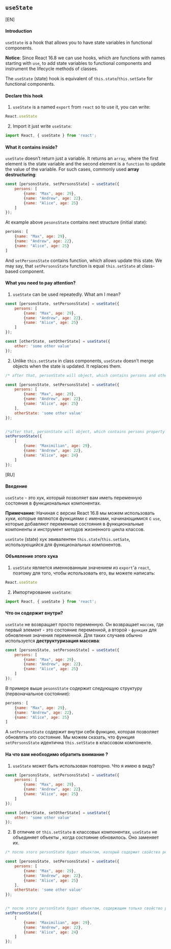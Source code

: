 ## `useState`

[EN]

#### Introduction

`useState` is a hook that allows you to have state variables in functional components.

**Notice**: Since React 16.8 we can use hooks, which are functions with names starting with `use`, to add state variables to functional components and instrument the lifecycle methods of classes.

The `useState` (state) hook is equivalent of `this.state`/`this.setSate` for functional components.

#### Declare this hook

1. `useState` is a named `export` from `react` so to use it, you can write:
```jsx
React.useState
```
2. Import it just write `useState`:
```jsx
import React, { useState } from 'react';
```

#### What it contains inside?
`useState` doesn’t return just a variable. It returns an `array`, where the first element is the state variable and the second element is a `function` to update the value of the variable. 
For such cases, commonly used **array destructuring**:

```jsx
const [personsState, setPersonsState] = useState({
    persons: [
        {name: "Max", age: 29},
        {name: "Andrew", age: 22},
        {name: "Alice", age: 25}
    ]
});
```

At example above `pesonsState` contains next structure (initial state):

```jsx
persons: [
    {name: "Max", age: 29},
    {name: "Andrew", age: 22},
    {name: "Alice", age: 25}
]
```

And `setPersonsState` contains function, which allows update this state. We may say, that `setPersonsState` function is equal `this.setState` at class-based component.

#### What you need to pay attention?
1. `useState` can be used repeatedly. What am I mean?
```jsx
const [personsState, setPersonsState] = useState({
    persons: [
        {name: "Max", age: 29},
        {name: "Andrew", age: 22},
        {name: "Alice", age: 25}
    ]
});

const [otherState, setOtherState] = useState({
    other: 'some other value'
});

```

2. Unlike `this.setState` in class components, `useState` doesn’t merge objects when the state is updated. It replaces them.

```jsx
/* after that, personState will object, which contains persons and otherState properties */

const [personsState, setPersonsState] = useState({
    persons: [
        {name: "Max", age: 29},
        {name: "Andrew", age: 22},
        {name: "Alice", age: 25}
    ],
    otherState: 'some other value'
});


/*after that, personState will object, which contains persons property only*/
setPersonState({
    [
        {name: "Maximilian", age: 29},
        {name: "Andrew", age: 22},
        {name: "Alice", age: 24}
    ]
});
```

[RU]

#### Введение

`useState` - это хук, который позволяет вам иметь переменную состояния в функциональных компонентах.

**Примечание**: Начиная с версии React 16.8  мы можем использовать хуки, которые являются функциями с именами, начинающимися с `use`, которые добавляют переменные состояния в функциональные компоненты и инструмент методов жизненного цикла классов.

`useState` (state) хук эвивалентен `this.state`/`this.setSate`, использующийся для функциональных компонентов.

#### Объявление этого хука

1. `useState` является именнованным значением из `export`'а  `react`, поэтому для того, чтобы использовать его, вы можете написать:
```jsx
React.useState
```
2. Импортирование `useState`:
```jsx
import React, { useState } from 'react';
```

#### Что он содержит внутри?

`useState` не возвращает просто переменную. Он возвращает `массив`, где первый элемент - это состояние переменной, а второй - `функция` для обновления значения переменной. 
Для таких случаев обычно используется  **деструктуризация массива**:

```jsx
const [personsState, setPersonsState] = useState({
    persons: [
        {name: "Max", age: 29},
        {name: "Andrew", age: 22},
        {name: "Alice", age: 25}
    ]
});
```

В примере выше `pesonsState` содержит следующую структуру (первоначальное состояние):

```jsx
persons: [
    {name: "Max", age: 29},
    {name: "Andrew", age: 22},
    {name: "Alice", age: 25}
]
```

А `setPersonsState` содержит внутри себя функцию, которая позволяет обновлять это состояние. Мы можем сказать, что функция `setPersonsState` идентична `this.setState` в классовом компоненте.

#### На что вам необходимо обратить внимание ?
1. `useState` может быть использован повторно. Что я имею в виду?

```jsx
const [personsState, setPersonsState] = useState({
    persons: [
        {name: "Max", age: 29},
        {name: "Andrew", age: 22},
        {name: "Alice", age: 25}
    ]
});

const [otherState, setOtherState] = useState({
    other: 'some other value'
});

```

2. В отличие от `this.setState` в классовых компонентах, `useState` не объединяет объекты , когда состояние обновилось. Оно заменяет их.

```jsx
/* после этого personState будет объектом, который содержит свойства persons и otherState */

const [personsState, setPersonsState] = useState({
    persons: [
        {name: "Max", age: 29},
        {name: "Andrew", age: 22},
        {name: "Alice", age: 25}
    ],
    otherState: 'some other value'
});


/* после этого personState будет объектом, содержащим только свойство persons */
setPersonState({
    [
        {name: "Maximilian", age: 29},
        {name: "Andrew", age: 22},
        {name: "Alice", age: 24}
    ]
});
```
